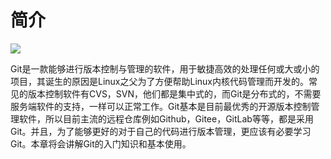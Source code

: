 # 简介

![](https://gitforwindows.org/img/git_logo.png)

Git是一款能够进行版本控制与管理的软件，用于敏捷高效的处理任何或大或小的项目，其诞生的原因是Linux之父为了方便帮助Linux内核代码管理而开发的。常见的版本控制软件有CVS，SVN，他们都是集中式的，而Git是分布式的，不需要服务端软件的支持，一样可以正常工作。Git基本是目前最优秀的开源版本控制管理软件，所以目前主流的远程仓库例如Github，Gitee，GitLab等等，都是采用Git。并且，为了能够更好的对于自己的代码进行版本管理，更应该有必要学习Git。本章将会讲解Git的入门知识和基本使用。